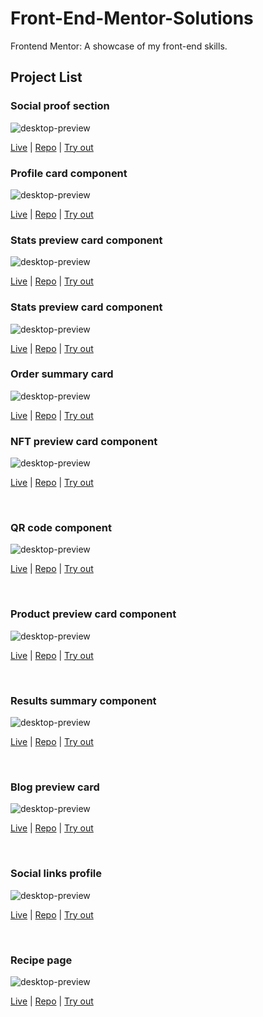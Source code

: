 # Front-End-Mentor-Solutions

Frontend Mentor: A showcase of my front-end skills.

## Project List

### Social proof section

![desktop-preview](12-social-proof-section-master/design/desktop-preview.jpg)

[Live](https://rhafaelc.github.io/Front-End-Mentor-Solutions/12-social-proof-section-master) | [Repo](12-social-proof-section-master/) | [Try out](https://www.frontendmentor.io/challenges/profile-card-component-cfArpWshJ)

### Profile card component

![desktop-preview](11-profile-card-component-main/design/desktop-preview.jpg)

[Live](https://rhafaelc.github.io/Front-End-Mentor-Solutions/11-profile-card-component-main) | [Repo](11-profile-card-component-main/) | [Try out](https://www.frontendmentor.io/challenges/profile-card-component-cfArpWshJ)

### Stats preview card component

![desktop-preview](10-3-column-preview-card-component-main/design/desktop-preview.jpg)

[Live](https://rhafaelc.github.io/Front-End-Mentor-Solutions/10-3-column-preview-card-component-main) | [Repo](10-3-column-preview-card-component-main/) | [Try out](https://www.frontendmentor.io/challenges/3column-preview-card-component-pH92eAR2-)

### Stats preview card component

![desktop-preview](09-stats-preview-card-component-main/design/desktop-preview.jpg)

[Live](https://rhafaelc.github.io/Front-End-Mentor-Solutions/09-stats-preview-card-component-main) | [Repo](09-stats-preview-card-component-main/) | [Try out](https://www.frontendmentor.io/challenges/stats-preview-card-component-8JqbgoU62)

### Order summary card

![desktop-preview](08-order-summary-component-main/design/desktop-preview.jpg)

[Live](https://rhafaelc.github.io/Front-End-Mentor-Solutions/08-order-summary-component-main) | [Repo](08-order-summary-component-main/) | [Try out](https://www.frontendmentor.io/challenges/order-summary-component-QlPmajDUj)

### NFT preview card component

![desktop-preview](07-nft-preview-card-component-main/design/desktop-preview.jpg)

[Live](https://rhafaelc.github.io/Front-End-Mentor-Solutions/07-nft-preview-card-component-main) | [Repo](07-nft-preview-card-component-main/) | [Try out](https://www.frontendmentor.io/challenges/nft-preview-card-component-SbdUL_w0U)

<br>

### QR code component

![desktop-preview](06-qr-code-component-main/design/desktop-preview.jpg)

[Live](https://rhafaelc.github.io/Front-End-Mentor-Solutions/06-qr-code-component-main) | [Repo](06-qr-code-component-main/) | [Try out](https://www.frontendmentor.io/challenges/qr-code-component-iux_sIO_H)

<br>

### Product preview card component

![desktop-preview](05-product-preview-card-component-main/design/desktop-preview.jpg)

[Live](https://rhafaelc.github.io/Front-End-Mentor-Solutions/05-product-preview-card-component-main) | [Repo](05-product-preview-card-component-main/) | [Try out](https://www.frontendmentor.io/challenges/product-preview-card-component-GO7UmttRfa)

<br>

### Results summary component

![desktop-preview](04-results-summary-component-main/design/desktop-preview.jpg)

[Live](https://rhafaelc.github.io/Front-End-Mentor-Solutions/04-results-summary-component-main) | [Repo](04-results-summary-component-main) | [Try out](https://www.frontendmentor.io/challenges/results-summary-component-CE_K6s0maV)

<br>

### Blog preview card

![desktop-preview](03-blog-preview-card-main/design/desktop-preview.jpg)

[Live](https://rhafaelc.github.io/Front-End-Mentor-Solutions/03-blog-preview-card-main) | [Repo](03-blog-preview-card-main/) | [Try out](https://www.frontendmentor.io/challenges/blog-preview-card-ckPaj01IcS)

<br>

### Social links profile

![desktop-preview](02-social-links-profile-main/design/desktop-preview.jpg)

[Live](https://rhafaelc.github.io/Front-End-Mentor-Solutions/02-social-links-profile-main) | [Repo](02-social-links-profile-main/) | [Try out](https://www.frontendmentor.io/challenges/social-links-profile-UG32l9m6dQ)

<br>

### Recipe page

![desktop-preview](01-recipe-page-main/design/desktop-preview.jpg)

[Live](https://rhafaelc.github.io/Front-End-Mentor-Solutions/01-recipe-page-main) | [Repo](01-recipe-page-main/) | [Try out](https://www.frontendmentor.io/challenges/recipe-page-KiTsR8QQKm)

<br>
